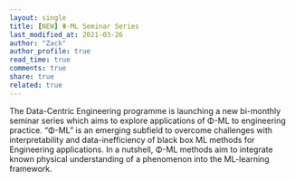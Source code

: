 ```yaml
---
layout: single
title: [NEW] Φ-ML Seminar Series
last_modified_at: 2021-03-26
author: "Zack"
author_profile: true
read_time: true
comments: true
share: true
related: true
---
```


The Data-Centric Engineering programme is launching a new bi-monthly seminar series which aims to explore applications of Φ-ML to engineering practice. “Φ-ML” is an emerging subfield to overcome challenges with interpretability and data-inefficiency of black box ML methods for Engineering applications. In a nutshell, Φ-ML methods aim to integrate known physical understanding of a phenomenon into the ML-learning framework.
